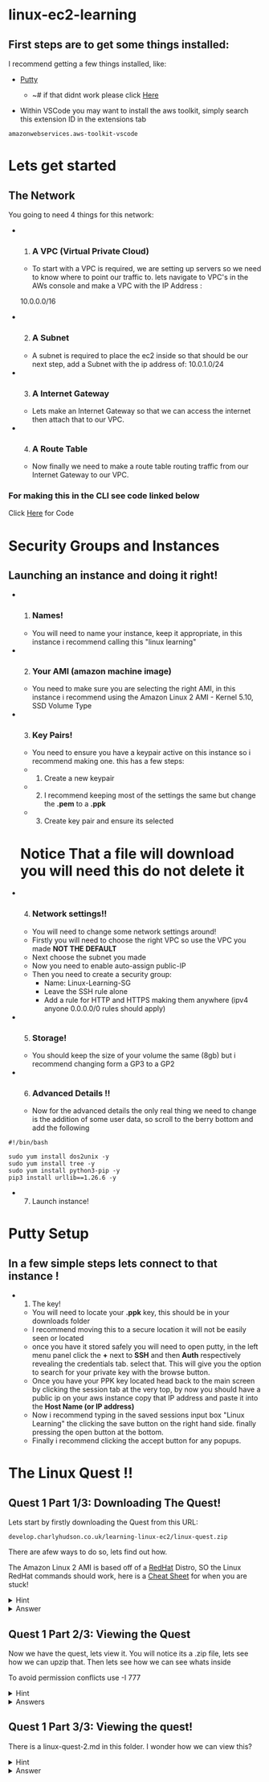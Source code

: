 # linux-ec2-learning

## First steps are to get some things installed:

I recommend getting a few things installed, like: 

* [Putty](https://www.chiark.greenend.org.uk/~sgtatham/putty/latest.html) 
    * ~# if that didnt work please click [Here](https://www.putty.org)

* Within VSCode you may want to install the aws toolkit, simply search this extension ID in the extensions tab
```
amazonwebservices.aws-toolkit-vscode
```

# Lets get started
## The Network

You going to need 4 things for this network:

* 1. ### A VPC (Virtual Private Cloud)
    * To start with a VPC is required, we are setting up servers so we need to know where to point our traffic to. 
    lets navigate to VPC's in the AWs console and make a VPC with the IP Address :

    10.0.0.0/16

* 2. ### A Subnet
    * A subnet is required to place the ec2 inside so that should be our next step, add a Subnet with the ip address of:
    10.0.1.0/24

* 3. ### A Internet Gateway 
    * Lets make an Internet Gateway so that we can access the internet then attach that to our VPC.

* 4. ### A Route Table
    * Now finally we need to make a route table routing traffic from our Internet Gateway to our VPC.

### For making this in the CLI see code linked below 
Click [Here](./Console-README.md) for Code 

# Security Groups and Instances

## Launching an instance and doing it right! 

* 1. ### Names! 
    * You will need to name your instance, keep it appropriate, in this instance i recommend calling this "linux learning"

* 2. ### Your AMI (amazon machine image)
    * You need to make sure you are selecting the right AMI, in this instance i recommend using the Amazon Linux 2 AMI - Kernel 5.10, SSD Volume Type

* 3. ### Key Pairs!
    * You need to ensure you have a keypair active on this instance so i recommend making one. this has a few steps:
    * 1. Create a new keypair 
    * 2. I recommend keeping most of the settings the same but change the **.pem** to a **.ppk**
    * 3. Create key pair and ensure its selected
    # **Notice That a file will download you will need this do not delete it**

* 4. ### Network settings!!
    * You will need to change some network settings around!
    * Firstly you will need to choose the right VPC so use the VPC you made **NOT THE DEFAULT**
    * Next choose the subnet you made
    * Now you need to enable auto-assign public-IP
    * Then you need to create a security group:
        - Name: Linux-Learning-SG
        - Leave the SSH rule alone
        - Add a rule for HTTP and HTTPS making them anywhere (ipv4 anyone 0.0.0.0/0 rules should apply)

* 5. ### Storage!
    *  You should keep the size of your volume the same (8gb) but i recommend changing form a GP3 to a GP2

* 6. ### Advanced Details !!
    * Now for the advanced details the only real thing we need to change is the addition of some user data, so scroll to the berry bottom and add the following
```
#!/bin/bash

sudo yum install dos2unix -y
sudo yum install tree -y
sudo yum install python3-pip -y
pip3 install urllib==1.26.6 -y
```
* 7. Launch instance!

# Putty Setup 

## In a few simple steps lets connect to that instance !

* 1. The key!
    * You will need to locate your **.ppk** key, this should be in your downloads folder
    * I recommend moving this to a secure location it will not be easily seen or located
    * once you have it stored safely you will need to open putty, in the left menu panel click the **+** next to **SSH** and then **Auth** respectively revealing the credentials tab. select that. This will give you the option to search for your private key with the browse button. 
    * Once you have your PPK key located head back to the main screen by clicking the session tab at the very top, by now you should have a public ip on your aws instance copy that IP address and paste it into the **Host Name (or IP address)**
    *  Now i recommend typing in the saved sessions input box "Linux Learning" the clicking the save button on the right hand side. finally pressing the open button at the bottom.
    * Finally i recommend clicking the accept button for any popups. 

# The Linux Quest !!

## Quest 1 Part 1/3: Downloading The Quest!

Lets start by firstly downloading the Quest from this URL:
```
develop.charlyhudson.co.uk/learning-linux-ec2/linux-quest.zip
```
There are afew ways to do so, lets find out how.

The Amazon Linux 2 AMI is based off of a [RedHat](https://developers.redhat.com/cheat-sheets/linux-commands-cheat-sheet) Distro, SO the Linux RedHat commands should work, here is a [Cheat Sheet](https://developers.redhat.com/cheat-sheets/linux-commands-cheat-sheet) for when you are stuck!

<details><summary>Hint</summary> 
Hint: we are using the Web to GETting
</details>

<details><summary>Answer</summary> 
<pre>
wget develop.charlyhudson.co.uk/learning-linux-ec2/linux-quest.zip
</pre>
</details>

## Quest 1 Part 2/3: Viewing the Quest

Now we have the quest, lets view it. You will notice its a .zip file, lets see how we can upzip that. Then lets see how we can see whats inside 

To avoid permission conflicts use -I 777 

<details>
<summary>Hint</summary> 
<pre>
* Hint: how to UNZIP a zip? TREEs are more then a plant.
</pre>
</details>

<details><summary>Answers</summary> 
<summary>Answer 1/2</summary> 
<pre>
unzip -I 777 linux-quest.zip
</pre>

<summary>Answer 2/2</summary> 
<pre>
ls 
ls linux-quest
tree linux-quest
</pre>

</details>

## Quest 1 Part 3/3: Viewing the quest!

There is a linux-quest-2.md in this folder. I wonder how we can view this? 

<details><summary>Hint</summary>
* Hint: might as well go get a CAT scan  
</details>

<details><summary>Answer</summary> 
<pre>
cat linux-quest/linux-quest-2.md
</pre>
</details>